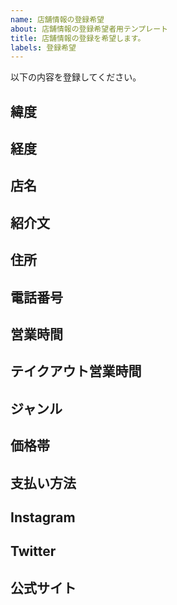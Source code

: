 ```yaml
---
name: 店舗情報の登録希望
about: 店舗情報の登録希望者用テンプレート
title: 店舗情報の登録を希望します。
labels: 登録希望
---
```


以下の内容を登録してください。

## 緯度

## 経度

## 店名

## 紹介文

## 住所

## 電話番号

## 営業時間

## テイクアウト営業時間

## ジャンル

## 価格帯

## 支払い方法

## Instagram

## Twitter

## 公式サイト
